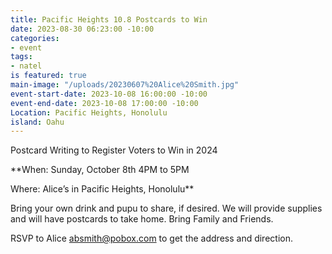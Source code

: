 ```yaml
---
title: Pacific Heights 10.8 Postcards to Win
date: 2023-08-30 06:23:00 -10:00
categories:
- event
tags:
- natel
is featured: true
main-image: "/uploads/20230607%20Alice%20Smith.jpg"
event-start-date: 2023-10-08 16:00:00 -10:00
event-end-date: 2023-10-08 17:00:00 -10:00
Location: Pacific Heights, Honolulu
island: Oahu
---
```


Postcard Writing to Register Voters to Win in 2024

**When: Sunday, October 8th 4PM to 5PM

Where: Alice’s in Pacific Heights, Honolulu**

Bring your own drink and pupu to share, if desired. We will provide supplies and will have postcards to take home. Bring Family and Friends.

RSVP to Alice absmith@pobox.com to get the address and direction.